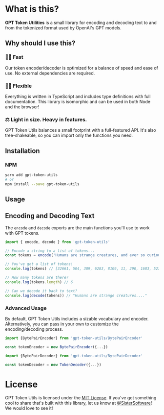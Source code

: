 # What is this?

**GPT Token Utilities** is a small library for encoding and decoding text to and from the tokenized format used by OpenAI's GPT models.

## Why should I use this?

### 🏃‍♀️ Fast

Our token encoder/decoder is optimized for a balance of speed and ease of use. No external dependencies are required.

### 🤸‍♀️ Flexible

Everything is written in TypeScript and includes type definitions with full documentation. This library is isomorphic and can be used in both Node and the browser!

### ⚖️ Light in size. Heavy in features.

GPT Token Utils balances a small footprint with a full-featured API.
It's also tree-shakeable, so you can import only the functions you need.

## Installation

### NPM

```bash
yarn add gpt-token-utils
# or
npm install --save gpt-token-utils
```

## Usage

## Encoding and Decoding Text

The `encode` and `decode` exports are the main functions you'll use to work with GPT tokens.

```js
import { encode, decode } from 'gpt-token-utils'

// Encode a string to a list of tokens...
const tokens = encode('Humans are strange creatures, and ever so curious too!')

// You've got a list of tokens!
console.log(tokens) // [32661, 504, 389, 6283, 8109, 11, 290, 1683, 523, 11040, 1165, 0]

// How many tokens are there?
console.log(tokens.length) // 6

// Can we decode it back to text?
console.log(decode(tokens)) // "Humans are strange creatures...."
```

### Advanced Usage

By default, GPT Token Utils includes a sizable vocabulary and encoder. Alternatively, you can pass in your own to customize the encoding/decoding process.

```js
import {BytePairEncoder} from 'gpt-token-utils/BytePairEncoder'

const tokenEncoder = new BytePairEncoder({...})
```

```js
import {BytePairDecoder} from 'gpt-token-utils/BytePairDecoder'

const tokenDecoder = new TokenDecoder({...})
```

# License

GPT Token Utils is licensed under the [MIT License](https://opensource.org/licenses/MIT). If you've got something cool to share that's built with this library, let us know at [@SisterSoftware](https://twitter.com/SisterSoftware)! We would love to see it!
